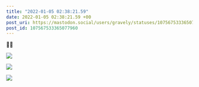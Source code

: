```yaml
---
title: "2022-01-05 02:38:21.59"
date: 2022-01-05 02:38:21.59 +00
post_uri: https://mastodon.social/users/gravely/statuses/107567533365077960
post_id: 107567533365077960
---
```

🧈🐓


![](/images/107567533019588167.jpg)

![](/images/107567533184786933.jpg)

![](/images/107567533317061839.jpg)

